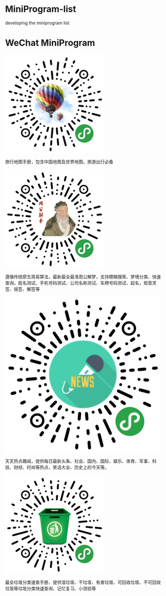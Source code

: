 # MiniProgram-list
developing the miniprogram list

# WeChat MiniProgram

![avatar](travel-map.jpg)

旅行地图手册，包含中国地图及世界地图，旅游出行必备

![avatar](jiemeng.jpg)

遵循传统原生周易算法，最新最全最准周公解梦，支持模糊搜索、梦境分类、快速查询，姓名测试、手机号码测试、公司名称测试、车牌号码测试、起名，观音灵签、摇签、解签等

![avatar](news.jpg)

天天热点趣闻，提供每日最新头条、社会、国内、国际、娱乐、体育、军事、科技、财经、时尚等热点，笑话大全、历史上的今天等。

![avatar](garbage.jpg)

最全垃圾分类速查手册，提供湿垃圾、干垃圾、有害垃圾、可回收垃圾、不可回收垃圾等垃圾分类快速查询、记忆复习、小测验等